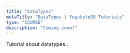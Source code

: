 ```yaml
---
title: "DataTypes"
metaTitle: "DataTypes | YugabyteDB Tutorials"
type: "COURSE"
description: "Coming soon!"
---
```


Tutorial about datatypes..